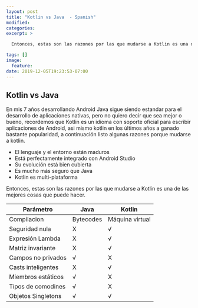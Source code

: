 ```yaml
---
layout: post
title: "Kotlin vs Java  - Spanish"
modified:
categories:
excerpt: >

  Entonces, estas son las razones por las que mudarse a Kotlin es una de las mejores cosas que puede hacer.

tags: []
image:
  feature:
date: 2019-12-05T19:23:53-07:00
---
```


## **Kotlin vs Java**

En mis 7 años desarrollando Android Java sigue siendo estandar para el desarrollo de aplicaciones nativas, pero no quiero decir que sea mejor o bueno, recordemos que Kotlin es un idioma con soporte oficial para escribir aplicaciones de Android, asi mismo kotlin en los últimos años a ganado bastante popularidad, a continuación listo algunas razones porque mudarse a kotlin. 

- El lenguaje y el entorno están maduros
- Está perfectamente integrado con Android Studio
- Su evolución está bien cubierta
- Es mucho más seguro que Java
- Kotlin es multi-plataforma

Entonces, estas son las razones por las que mudarse a Kotlin es una de las mejores cosas que puede hacer.

| **Parámetro**      | **Java**  | **Kotlin**      |
| ------------------ | --------- | --------------- |
| Compilacion        | Bytecodes | Máquina virtual |
| Seguridad nula     | Χ         | √               |
| Expresión Lambda   | Χ         | √               |
| Matriz invariante  | Χ         | √               |
| Campos no privados | √         | Χ               |
| Casts inteligentes | Χ         | √               |
| Miembros estáticos | √         | Χ               |
| Tipos de comodines | √         | Χ               |
| Objetos Singletons | √         | √               |